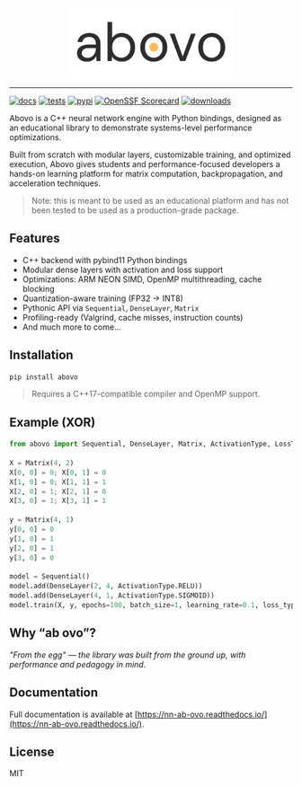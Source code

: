 <p align="center">
  <img src="https://raw.githubusercontent.com/emirdur/NN-ab-ovo/main/assets/abovo_logo.svg" width="300" alt="abovo logo"/>
</p>

---

[![docs](https://readthedocs.org/projects/nn-ab-ovo/badge/?version=latest)](https://nn-ab-ovo.readthedocs.io/en/latest/?badge=latest)
[![tests](https://github.com/emirdur/NN-ab-ovo/actions/workflows/tests.yml/badge.svg)](https://github.com/emirdur/NN-ab-ovo/actions)
[![pypi](https://badge.fury.io/py/abovo.svg)](https://pypi.org/project/abovo/)
[![OpenSSF Scorecard](https://api.scorecard.dev/projects/github.com/emirdur/NN-ab-ovo/badge)](https://scorecard.dev/viewer/?uri=github.com/emirdur/NN-ab-ovo)
[![downloads](https://static.pepy.tech/badge/abovo)](https://pepy.tech/projects/abovo)

Abovo is a C++ neural network engine with Python bindings, designed as an educational library to demonstrate systems-level performance optimizations.

Built from scratch with modular layers, customizable training, and optimized execution, Abovo gives students and performance-focused developers a hands-on learning platform for matrix computation, backpropagation, and acceleration techniques.

> Note: this is meant to be used as an educational platform and has not been tested to be used as a production-grade package.

## Features

- C++ backend with pybind11 Python bindings
- Modular dense layers with activation and loss support
- Optimizations: ARM NEON SIMD, OpenMP multithreading, cache blocking
- Quantization-aware training (FP32 → INT8)
- Pythonic API via `Sequential`, `DenseLayer`, `Matrix`
- Profiling-ready (Valgrind, cache misses, instruction counts)
- And much more to come...

## Installation

```bash
pip install abovo
```

> Requires a C++17-compatible compiler and OpenMP support.

## Example (XOR)

```python
from abovo import Sequential, DenseLayer, Matrix, ActivationType, LossType

X = Matrix(4, 2)
X[0, 0] = 0; X[0, 1] = 0
X[1, 0] = 0; X[1, 1] = 1
X[2, 0] = 1; X[2, 1] = 0
X[3, 0] = 1; X[3, 1] = 1

y = Matrix(4, 1)
y[0, 0] = 0
y[1, 0] = 1
y[2, 0] = 1
y[3, 0] = 0

model = Sequential()
model.add(DenseLayer(2, 4, ActivationType.RELU))
model.add(DenseLayer(4, 1, ActivationType.SIGMOID))
model.train(X, y, epochs=100, batch_size=1, learning_rate=0.1, loss_type=LossType.MSE)
```

## Why “ab ovo”?

_"From the egg" — the library was built from the ground up, with performance and pedagogy in mind._

## Documentation

Full documentation is available at [https://nn-ab-ovo.readthedocs.io/](https://nn-ab-ovo.readthedocs.io/).

## License

MIT
